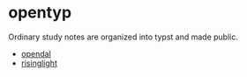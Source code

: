 # opentyp

Ordinary study notes are organized into typst and made public.

- [opendal](./opendal)
- [risinglight](./risinglight)
